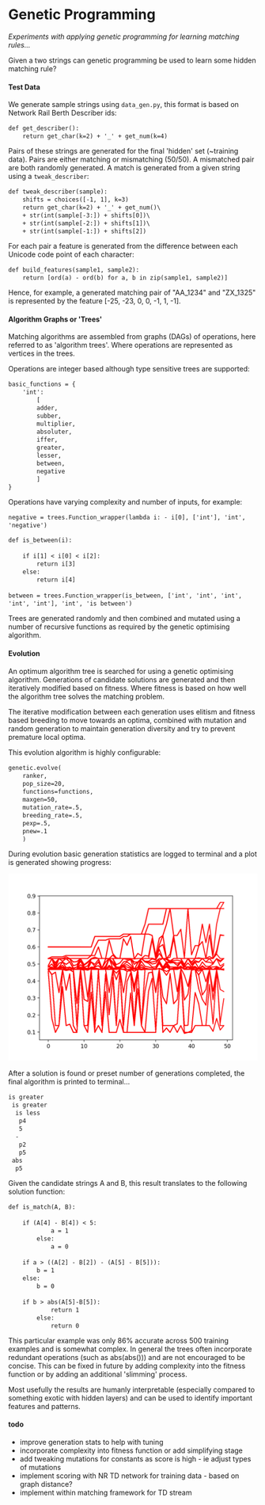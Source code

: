 # Genetic Programming

*Experiments with applying genetic programming for learning matching rules...*

Given a two strings can genetic programming be used to learn some hidden matching rule?

#### Test Data

We generate sample strings using `data_gen.py`, this format is based on Network Rail Berth Describer ids:
```
def get_describer():
	return get_char(k=2) + '_' + get_num(k=4)
```
Pairs of these strings are generated for the final 'hidden' set (~training data). Pairs are either matching or mismatching (50/50). A mismatched pair are both randomly generated. A match is generated from a given string using a `tweak_describer`:
```
def tweak_describer(sample):
	shifts = choices([-1, 1], k=3)
	return get_char(k=2) + '_' + get_num()\
	+ str(int(sample[-3:]) + shifts[0])\
	+ str(int(sample[-2:]) + shifts[1])\
	+ str(int(sample[-1:]) + shifts[2])
``` 
For each pair a feature is generated from the difference between each Unicode code point of each character:
```
def build_features(sample1, sample2):
	return [ord(a) - ord(b) for a, b in zip(sample1, sample2)]
```
Hence, for example, a generated matching pair of "AA_1234" and "ZX_1325" is represented by the feature [-25, -23, 0, 0, -1, 1, -1].
#### Algorithm Graphs or 'Trees'

Matching algorithms are assembled from graphs (DAGs) of operations, here referred to as 'algorithm trees'. Where operations are represented as vertices in the trees.

Operations are integer based although type sensitive trees are supported:
```
basic_functions = {
	'int':
		[
		adder,
		subber,
		multiplier,
		absoluter,
		iffer,
		greater,
		lesser,
		between,
		negative
		]
}
```
Operations have varying complexity and number of inputs, for example:
```
negative = trees.Function_wrapper(lambda i: - i[0], ['int'], 'int', 'negative')
```
```
def is_between(i):

	if i[1] < i[0] < i[2]:
		return i[3]
	else:
		return i[4]
		
between = trees.Function_wrapper(is_between, ['int', 'int', 'int', 'int', 'int'], 'int', 'is between')
```
Trees are generated randomly and then combined and mutated using a number of recursive functions as required by the genetic optimising algorithm.

#### Evolution

An optimum algorithm tree is searched for using a genetic optimising algorithm. Generations of candidate solutions are generated and then iteratively modified based on fitness. Where fitness is based on how well the algorithm tree solves the matching problem.

The iterative modification between each generation uses elitism and fitness based breeding to move towards an optima, combined with mutation and random generation to maintain generation diversity and try to prevent premature local optima.

This evolution algorithm is highly configurable:
```
genetic.evolve(
    ranker,
    pop_size=20,
    functions=functions,
    maxgen=50,
    mutation_rate=.5,
    breeding_rate=.5,
    pexp=.5,
    pnew=.1
    )
```
During evolution basic generation statistics are logged to terminal and a plot is generated showing progress:

![evolution stats](https://github.com/fredshone/g_prog/blob/master/fig.png "evolution stats example")

After a solution is found or preset number of generations completed, the final algorithm is printed to terminal...
```
is greater
 is greater
  is less
   p4
   5
  -
   p2
   p5
 abs
  p5
```
Given the candidate strings A and B, this result translates to the following solution function:
```
def is_match(A, B):

    if (A[4] - B[4]) < 5:
            a = 1
        else:
            a = 0
            
    if a > ((A[2] - B[2]) - (A[5] - B[5])):
        b = 1
    else:
        b = 0
        
    if b > abs(A[5]-B[5]):
            return 1
        else:
            return 0
```
This particular example was only 86% accurate across 500 training examples and is somewhat complex. In general the trees often incorporate redundant operations (such as abs(abs())) and are not encouraged to be concise. This can be fixed in future by adding complexity into the fitness function or by adding an additional 'slimming' process.

Most usefully the results are humanly interpretable (especially compared to something exotic with hidden layers) and can be used to identify important features and patterns.
 
#### todo

- improve generation stats to help with tuning
- incorporate complexity into fitness function or add simplifying stage
- add tweaking mutations for constants as score is high - ie adjust types of mutations
- implement scoring with NR TD network for training data - based on graph distance?
- implement within matching framework for TD stream
